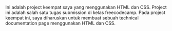 Ini adalah project keempat saya yang menggunakan HTML dan CSS.
Project ini adalah salah satu tugas submission di kelas freecodecamp.
Pada project keempat ini, saya diharuskan untuk membuat sebuah technical documentation page menggunakan HTML dan CSS.
